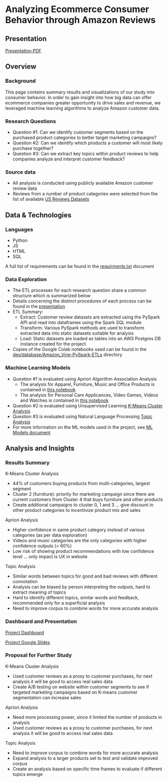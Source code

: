 # Analyzing Ecommerce Consumer Behavior through Amazon Reviews

## Presentation

[Presentation PDF](Group1_EcommConsumerBehavior.pdf)

## Overview

### Background

This page contains summary results and visualizations of our study into consumer behavior. In order to gain insight into how big data can offer ecommerce companies greater opportunity to drive sales and revenue, we leveraged machine learning algorithms to analyze Amazon customer data.

### Research Questions

- Question #1: Can we identify customer segments based on the purchased product categories to better target marketing campaigns?
- Question #2: Can we identify which products a customer will most likely purchase together?
- Question #3: Can we extract key topics within product reviews to help companies analyze and interpret customer feedback?

### Source data

- All analysis is conducted using publicly available Amazon customer review data
- Reviews from a number of product categories were selected from the list of available [US Reviews Datasets](https://s3.amazonaws.com/amazon-reviews-pds/tsv/index.txt)

## Data & Technologies

### Languages

- Python
- JS
- HTML
- SQL

A full list of requirements can be found in the [requirments.txt](requirements.txt) document

### Data Exploration

- The ETL processes for each research question share a common structure which is summarized below
- Details concerning the distinct procedures of each process can be found in the [presentation](https://docs.google.com/presentation/d/1BNm6gF_iD4guTDOlRPsiFmyAij_SqHRqjMEp_T4HXd8/edit#slide=id.gd0649fe845_0_64)
- ETL Summary:
  - Extract: Customer review datasets are extracted using the PySpark API and read into dataframes using the Spark SQL module
  - Transform: Various PySpark methods are used to transform extracted data into static datasets suitable for analysis
  - Load: Static datasets are loaded as tables into an AWS Postgres DB instance created for the project
- Copies of the Google Colab notebooks used can be found in the [dev/database/Amazon_Vine-PySpark-ETLs](https://github.com/jbenasuli/consumer_behavior/tree/main/dev/database/Amazon_Vine-PySpark-ETLs) directory

### Machine Learning Models

- Question #1 is evaluated using Apriori Algorithm Association Analysis
  - The analysis for Apparel, Furniture, Music and Office Products is contained in [this notebook](https://github.com/jbenasuli/consumer_behavior/blob/main/Apriori-Apparel_Furniture_Music_Office.ipynb)
  - The analysis for Personal Care Applicances, Video Games, Videos and Watches is contained in [this notebook](https://github.com/jbenasuli/consumer_behavior/blob/main/Apriori-PersonalCare_VideoGames_Videos_Watches.ipynb)
- Question #2 is evaluated using Unsupervised Learning [K-Means Cluster Analysis](https://github.com/jbenasuli/consumer_behavior/blob/main/KMeans-Customer_Segmentation.ipynb)
- Question #3 is evaluated using Natural Language Processing [Topic Analysis](https://github.com/jbenasuli/consumer_behavior/blob/main/Topic_Analysis-Airmattress.ipynb)
- For more information on the ML models used in the project, see [ML Models document](https://docs.google.com/document/d/1K7xTmlPEwLLiv--TL-xZdt9zddprN_vzMdLysG-BxtU/edit?usp=sharing)

## Analysis and Insights

### Results Summary

K-Means Cluster Analysis

- 44% of customers buying products from multi-categories, largest segment
- Cluster 2 (furniture): priority for marketing campaign since there are current customers from Cluster 4 that buys furniture and other products
- Create additional campaigns to cluster 0, 1 and 3 … give discount in other product categories to incentivize product mix and sales

Apriori Analysis

- Higher confidence in same product category instead of various categories (as per data exploration)
- Videos and music categories are the only categories with higher confidence outputs (> 60%)
- Low risk of showing product recommendations with low confidence level … only impact is UX in website

Topic Analysis

- Similar words between topics for good and bad reviews with different connotation
- Analysis can be biased by person interpreting the outputs, hard to extract meaning of topics
- Hard to identify different topics, similar words and feedback, recommended only for a superficial analysis
- Need to improve corpus to combine words for more accurate analysis

### Dashboard and Presentation

[Project Dashboard](https://jbenasuli.github.io/consumer_behavior/)

[Project Google Slides](https://docs.google.com/presentation/d/1BNm6gF_iD4guTDOlRPsiFmyAij_SqHRqjMEp_T4HXd8/edit)

### Proposal for Further Study

K-Means Cluster Analysis

- Used customer reviews as a proxy to customer purchases, for next analysis it will be good to access real sales data
- Create A/B testing on website within customer segments to see if targeted marketing campaigns based on K-means customer segmentation can increase sales

Apriori Analysis

- Need more processing power, since it limited the number of products in analysis
- Used customer reviews as a proxy to customer purchases, for next analysis it will be good to access real sales data

Topic Analysis

- Need to improve corpus to combine words for more accurate analysis
- Expand analysis to a larger products set to test and validate improved corpus
- Create an analysis based on specific time frames to evaluate if different topics emerge
